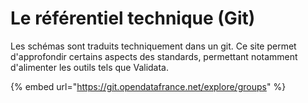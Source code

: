 # Le référentiel technique \(Git\)

Les schémas sont traduits techniquement dans un git. Ce site permet d'approfondir certains aspects des standards, permettant notamment d'alimenter les outils tels que Validata.

{% embed url="https://git.opendatafrance.net/explore/groups" %}



